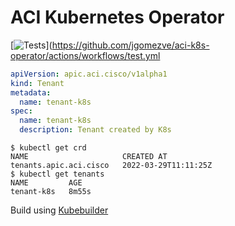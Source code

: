 # ACI Kubernetes Operator

[![Tests](https://github.com/jgomezve/aci-k8s-operator/actions/workflows/test.yml/badge.svg)](https://github.com/jgomezve/aci-k8s-operator/actions/workflows/test.yml

```yaml
apiVersion: apic.aci.cisco/v1alpha1
kind: Tenant
metadata:
  name: tenant-k8s
spec:
  name: tenant-k8s
  description: Tenant created by K8s
```

```
$ kubectl get crd
NAME                     CREATED AT
tenants.apic.aci.cisco   2022-03-29T11:11:25Z
$ kubectl get tenants
NAME         AGE
tenant-k8s   8m55s
```

Build using [Kubebuilder](https://book.kubebuilder.io/introduction.html)
